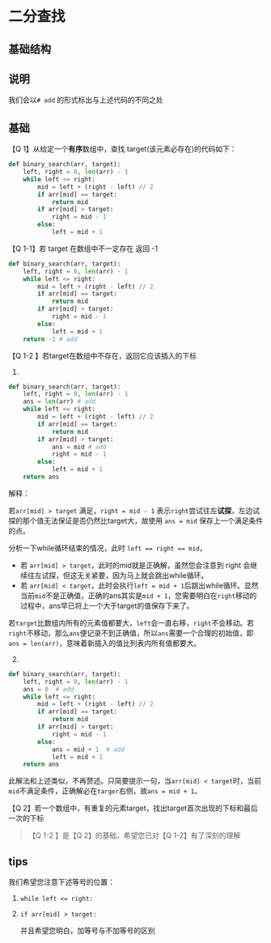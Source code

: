 # 二分查找



## 基础结构

## 说明

我们会以`# add` 的形式标出与上述代码的不同之处

## 基础

【Q 1】从给定一个**有序**数组中，查找 target(该元素必存在)的代码如下：

```python
def binary_search(arr, target):
    left, right = 0, len(arr) - 1
    while left <= right:
        mid = left + (right - left) // 2
        if arr[mid] == target:
            return mid
        if arr[mid] > target:
            right = mid - 1
        else:
            left = mid + 1
```

【Q 1-1】若 target 在数组中不一定存在 返回 -1

```python
def binary_search(arr, target):
    left, right = 0, len(arr) - 1
    while left <= right:
        mid = left + (right - left) // 2
        if arr[mid] == target:
            return mid
        if arr[mid] > target:
            right = mid - 1
        else:
            left = mid + 1
    return -1 # add
```

【Q 1-2 】若target在数组中不存在，返回它应该插入的下标

1. 

   ```python
   def binary_search(arr, target):
       left, right = 0, len(arr) - 1
       ans = len(arr) # add
       while left <= right:
           mid = left + (right - left) // 2
           if arr[mid] == target:
               return mid
           if arr[mid] > target:
               ans = mid # add
               right = mid - 1
           else:
               left = mid + 1
       return ans
   ```
   
   解释：
   
   若`arr[mid] > target` 满足，`right = mid - 1` 表示`right`尝试往左**试探**，左边试探的那个值无法保证是否仍然比target大，故使用 `ans = mid` 保存上一个满足条件的点。
   
   分析一下while循环结束的情况，此时 `left == right == mid`，
   
   * 若 `arr[mid] > target`，此时的mid就是正确解，虽然您会注意到 right 会继续往左试探，但这无关紧要，因为马上就会跳出while循环。
   * 若 `arr[mid] < target`，此时会执行`left = mid + 1`后跳出while循环。显然当前`mid`不是正确值，正确的ans其实是`mid + 1`，您需要明白在`right`移动的过程中，ans早已将上一个大于target的值保存下来了。
   
   若`target`比数组内所有的元素值都要大，`left`会一直右移，`right`不会移动。若`right`不移动，那么`ans`便记录不到正确值，所以`ans`需要一个合理的初始值，即`ans = len(arr)`，意味着新插入的值比列表内所有值都要大。



2. 

   ```python
   def binary_search(arr, target):
       left, right = 0, len(arr) - 1
       ans = 0  # add
       while left <= right:
           mid = left + (right - left) // 2
           if arr[mid] == target:
               return mid
           if arr[mid] > target:
               right = mid - 1
           else:
               ans = mid + 1  # add
               left = mid + 1
       return ans
   ```

   此解法和上述类似，不再赘述。只简要提示一句，当`arr[mid] < target`时，当前`mid`不满足条件，正确解必在`targer`右侧，故`ans = mid + 1`。

   

【Q 2】若一个数组中，有重复的元素target，找出target首次出现的下标和最后一次的下标

> 【Q 1-2 】是【Q 2】的基础，希望您已对【Q 1-2】有了深刻的理解

## tips

我们希望您注意下述等号的位置：

1. ```
   while left <= right:
   ```
	
2. ```
   if arr[mid] > target:
   ```
   并且希望您明白，加等号与不加等号的区别